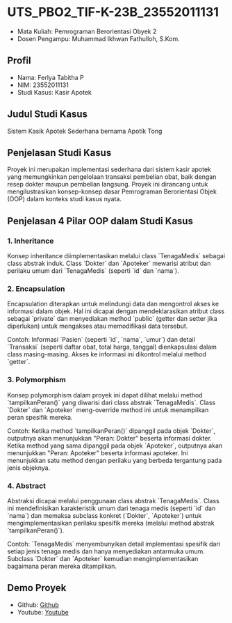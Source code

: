# UTS_PBO2_TIF-K-23B_23552011131
<ul>
  <li>Mata Kuliah: Pemrograman Berorientasi Obyek 2</li>
  <li>Dosen Pengampu: Muhammad Ikhwan Fathulloh, S.Kom.
</ul>

## Profil
<ul>
  <li>Nama: Ferlya Tabitha P</li>
  <li>NIM: 23552011131</li>
  <li>Studi Kasus: Kasir Apotek</li>
</ul>

## Judul Studi Kasus
<p>Sistem Kasik Apotek Sederhana bernama Apotik Tong</p>

## Penjelasan Studi Kasus
<p>Proyek ini merupakan implementasi sederhana dari sistem kasir apotek yang memungkinkan pengelolaan transaksi pembelian obat, baik dengan resep dokter maupun pembelian langsung. Proyek ini dirancang untuk mengilustrasikan konsep-konsep dasar Pemrograman Berorientasi Objek (OOP) dalam konteks studi kasus nyata.</p>

## Penjelasan 4 Pilar OOP dalam Studi Kasus

### 1. Inheritance
<p>Konsep inheritance diimplementasikan melalui class `TenagaMedis` sebagai class abstrak induk. Class `Dokter` dan `Apoteker` mewarisi atribut dan perilaku umum dari `TenagaMedis` (seperti `id` dan `nama`).</p>

### 2. Encapsulation
<p>Encapsulation diterapkan untuk melindungi data dan mengontrol akses ke informasi dalam objek. Hal ini dicapai dengan mendeklarasikan atribut class sebagai `private` dan menyediakan method `public` (getter dan setter jika diperlukan) untuk mengakses atau memodifikasi data tersebut.</p>
<p>Contoh: Informasi `Pasien` (seperti `id`, `nama`, `umur`) dan detail `Transaksi` (seperti daftar obat, total harga, tanggal) dienkapsulasi dalam class masing-masing. Akses ke informasi ini dikontrol melalui method `getter`.</p>

### 3. Polymorphism
<p>Konsep polymorphism dalam proyek ini dapat dilihat melalui method `tampilkanPeran()` yang diwarisi dari class abstrak `TenagaMedis`. Class `Dokter` dan `Apoteker` meng-override method ini untuk menampilkan peran spesifik mereka.</p>
<p>Contoh: Ketika method `tampilkanPeran()` dipanggil pada objek `Dokter`, outputnya akan menunjukkan "Peran: Dokter" beserta informasi dokter. Ketika method yang sama dipanggil pada objek `Apoteker`, outputnya akan menunjukkan "Peran: Apoteker" beserta informasi apoteker. Ini menunjukkan satu method dengan perilaku yang berbeda tergantung pada jenis objeknya.</p>

### 4. Abstract
<p>Abstraksi dicapai melalui penggunaan class abstrak `TenagaMedis`. Class ini mendefinisikan karakteristik umum dari tenaga medis (seperti `id` dan `nama`) dan memaksa subclass konkret (`Dokter`, `Apoteker`) untuk mengimplementasikan perilaku spesifik mereka (melalui method abstrak `tampilkanPeran()`).<p/>
<p></p>Contoh: `TenagaMedis` menyembunyikan detail implementasi spesifik dari setiap jenis tenaga medis dan hanya menyediakan antarmuka umum. Subclass `Dokter` dan `Apoteker` kemudian mengimplementasikan bagaimana peran mereka ditampilkan.</p>

## Demo Proyek
<ul>
  <li>Github: <a href="">Github</a></li>
  <li>Youtube: <a href="">Youtube</a></li>
</ul>
